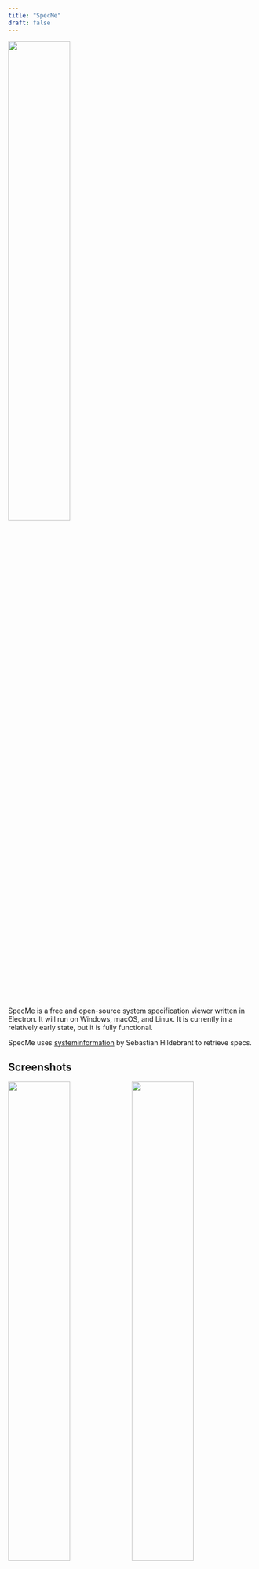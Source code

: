 ```yaml
---
title: "SpecMe"
draft: false
---
```


<img src="specmebanner.png" width=50%>
<p>SpecMe is a free and open-source system specification viewer written in Electron. It will run on Windows, macOS, and Linux. It is currently in a relatively early state, but it is fully functional.</p>
<p>SpecMe uses <a href="https://systeminformation.io/">systeminformation</a> by Sebastian Hildebrant to retrieve specs.</p>
<h2>Screenshots</h2>
<img src="specme1.png" width=50%><img src="specme3.png" width=50%>
<br>
<a href="https://github.com/matthew28845/SpecMe" class="btn">Download SpecMe Source Code</a>
<p>Precompiled builds coming soon!</p>